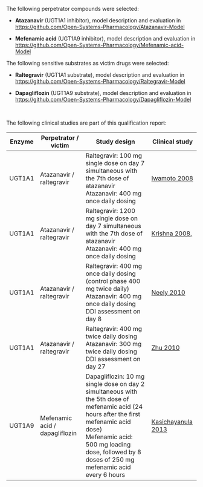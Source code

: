 The following perpetrator compounds were selected:

- **Atazanavir** (UGT1A1 inhibitor), model description and evaluation in
  https://github.com/Open-Systems-Pharmacology/Atazanavir-Model 

- **Mefenamic acid** (UGT1A9 inhibitor), model description and evaluation in
 https://github.com/Open-Systems-Pharmacology/Mefenamic-acid-Model 

  

The following sensitive substrates as victim drugs were selected:

- **Raltegravir** (UGT1A1 substrate), model description and evaluation in
  https://github.com/Open-Systems-Pharmacology/Raltegravir-Model 
  
- **Dapagliflozin** (UGT1A9 substrate), model description and evaluation in
  https://github.com/Open-Systems-Pharmacology/Dapagliflozin-Model 
  
  ​	

The following clinical studies are part of this qualification report:

| Enzyme | Perpetrator / victim           | Study design                                                 | Clinical study                      |
| ------ | ------------------------------ | ------------------------------------------------------------ | ----------------------------------- |
| UGT1A1 | Atazanavir / raltegravir       | Raltegravir: 100 mg single dose on day 7 simultaneous with the 7th dose of atazanavir<br />Atazanavir: 400 mg once daily dosing | [Iwamoto 2008](#4-References)       |
| UGT1A1 | Atazanavir / raltegravir       | Raltegravir: 1200 mg single dose on day 7 simultaneous with the 7th dose of atazanavir<br />Atazanavir: 400 mg once daily dosing | [Krishna 2008,](#4-References)      |
| UGT1A1 | Atazanavir / raltegravir       | Raltegravir: 400 mg once daily dosing (control phase 400 mg twice daily)<br />Atazanavir: 400 mg once daily dosing<br />DDI assessment on day 8 | [Neely 2010](#4-References)         |
| UGT1A1 | Atazanavir / raltegravir       | Raltegravir: 400 mg twice daily dosing <br />Atazanavir: 300 mg twice daily dosing<br />DDI assessment on day 27 | [Zhu 2010](#4-References)           |
| UGT1A9 | Mefenamic acid / dapagliflozin | Dapagliflozin: 10 mg single dose on day 2 simultaneous with the 5th dose of mefenamic acid (24 hours after the first mefenamic acid dose)<br />Mefenamic acid: 500 mg loading dose, followed by 8 doses of 250 mg mefenamic acid every 6 hours | [Kasichayanula 2013](#4-References) |

